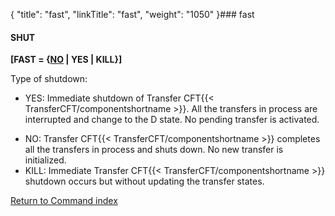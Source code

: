 {
    "title": "fast",
    "linkTitle": "fast",
    "weight": "1050"
}### fast

#### SHUT

****\[FAST = {<u>NO</u> | YES | KILL}\]****

Type of shutdown:

- YES: Immediate shutdown of Transfer CFT{{< TransferCFT/componentshortname >}}.
    All the transfers in process are interrupted and change
    to the D state. No pending transfer is activated.

<!-- -->

- NO: Transfer CFT{{< TransferCFT/componentshortname >}} completes all the transfers
    in process and shuts down. No new transfer is initialized.
- KILL: Immediate Transfer CFT{{< TransferCFT/componentshortname >}} shutdown occurs
    but without updating the transfer states.

[Return to Command index](../../)

